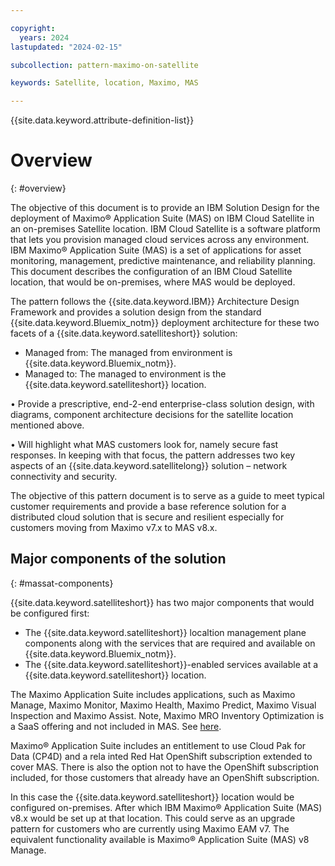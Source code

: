 ```yaml
---

copyright:
  years: 2024
lastupdated: "2024-02-15"

subcollection: pattern-maximo-on-satellite

keywords: Satellite, location, Maximo, MAS

---
```


{{site.data.keyword.attribute-definition-list}}

# Overview
{: #overview}

<!-- Note to author>    THIS SHOULD BE ABOUT 10 – 15 LINES AND FOLLOW….
The objective of this pattern is to provide a solution design for……. -->

The objective of this document is to provide an IBM Solution Design for the deployment of Maximo® Application Suite (MAS) on IBM Cloud Satellite in an on-premises Satellite location. IBM Cloud Satellite is a software platform that lets you provision managed cloud services across any environment. IBM Maximo® Application Suite (MAS) is a set of applications for asset monitoring, management, predictive maintenance, and reliability planning.
This document describes the configuration of an IBM Cloud Satellite location, that would be on-premises, where MAS would be deployed.

The pattern follows the {{site.data.keyword.IBM}} Architecture Design Framework and provides a solution design from the standard {{site.data.keyword.Bluemix_notm}} deployment architecture for these two facets of a {{site.data.keyword.satelliteshort}} solution:

- Managed from: The managed from environment is {{site.data.keyword.Bluemix_notm}}.
- Managed to: The managed to environment is the {{site.data.keyword.satelliteshort}} location.

•	Provide a prescriptive, end-2-end enterprise-class solution design, with diagrams, component architecture decisions for the satellite location mentioned above.

•	Will highlight what MAS customers look for, namely secure fast responses. In keeping with that focus, the pattern addresses two key aspects of an {{site.data.keyword.satellitelong}} solution – network connectivity and security.

The objective of this pattern document is to serve as a guide to meet typical customer requirements and provide a base reference solution for a distributed cloud solution that is secure and resilient especially for customers moving from Maximo v7.x to MAS v8.x.


## Major components of the solution
{: #massat-components}

{{site.data.keyword.satelliteshort}} has two major components that would be configured first:
- The {{site.data.keyword.satelliteshort}} localtion management plane components along with the services that are required and available on {{site.data.keyword.Bluemix_notm}}.
- The {{site.data.keyword.satelliteshort}}-enabled services available at a {{site.data.keyword.satelliteshort}} location.

The Maximo Application Suite includes applications, such as Maximo Manage, Maximo Monitor, Maximo Health, Maximo Predict, Maximo Visual Inspection and Maximo Assist. Note, Maximo MRO Inventory Optimization is a SaaS offering and not included in MAS. See [here](https://www.ibm.com/docs/en/mas-cd/maximo-manage/continuous-delivery?topic=SSLPL8_cd/com.ibm.mam.doc/upgrade/c_mas_architecture.htm).

Maximo® Application Suite includes an entitlement to use Cloud Pak for Data (CP4D) and a rela inted Red Hat OpenShift subscription extended to cover MAS. There is also the option not to have the OpenShift subscription included, for those customers that already have an OpenShift subscription.

In this case the {{site.data.keyword.satelliteshort}} location would be configured on-premises. After which IBM Maximo® Application Suite (MAS) v8.x would be set up at that location. This could serve as an upgrade pattern for customers who are currently using Maximo EAM v7. The equivalent functionality available is Maximo® Application Suite (MAS) v8 Manage.
